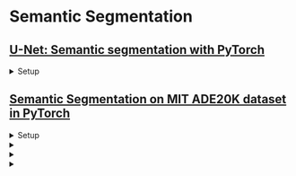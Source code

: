 # Semantic Segmentation


## [U-Net: Semantic segmentation with PyTorch](https://github.com/milesial/Pytorch-UNet)
<details>

<summary>Setup</summary>

```bash
$ conda create -n 
```
  
</details>

## [Semantic Segmentation on MIT ADE20K dataset in PyTorch](https://github.com/CSAILVision/semantic-segmentation-pytorch)
<details>

<summary>Setup</summary>

```bash
$ conda create -n SemanticSegmentation python=3.9 -y
```
  
</details>

<details>

<summary></summary>

</details>

<details>

<summary></summary>

</details>




<details>

<summary></summary>

</details>
